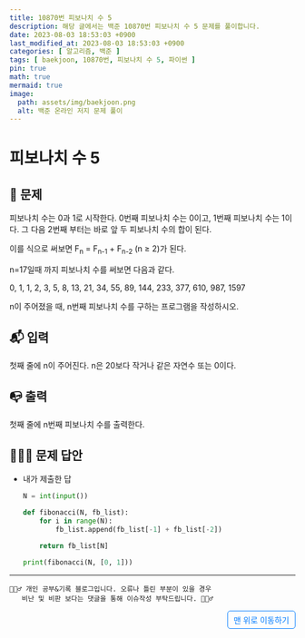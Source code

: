 ```yaml
---
title: 10870번 피보나치 수 5
description: 해당 글에서는 백준 10870번 피보나치 수 5 문제를 풀이합니다.
date: 2023-08-03 18:53:03 +0900
last_modified_at: 2023-08-03 18:53:03 +0900
categories: [ 알고리즘, 백준 ]
tags: [ baekjoon, 10870번, 피보나치 수 5, 파이썬 ]
pin: true
math: true
mermaid: true
image:
  path: assets/img/baekjoon.png
  alt: 백준 온라인 저지 문제 풀이
---
```

    
# 피보나치 수 5
## 📃 문제
<p>피보나치 수는 0과 1로 시작한다. 0번째 피보나치 수는 0이고, 1번째 피보나치 수는 1이다. 그 다음 2번째 부터는 바로 앞 두 피보나치 수의 합이 된다.</p>
<p>이를 식으로 써보면 F<sub>n</sub> = F<sub>n-1</sub> + F<sub>n-2</sub> (n ≥ 2)가 된다.</p>
<p>n=17일때 까지 피보나치 수를 써보면 다음과 같다.</p>
<p>0, 1, 1, 2, 3, 5, 8, 13, 21, 34, 55, 89, 144, 233, 377, 610, 987, 1597</p>
<p>n이 주어졌을 때, n번째 피보나치 수를 구하는 프로그램을 작성하시오.</p>

## 📬 입력
첫째 줄에 n이 주어진다. n은 20보다 작거나 같은 자연수 또는 0이다.

## 📭 출력
첫째 줄에 n번째 피보나치 수를 출력한다.


## 🙆🏻‍♂️ 문제 답안

- 내가 제출한 답
    ```python
    N = int(input())

    def fibonacci(N, fb_list):
        for i in range(N):
            fb_list.append(fb_list[-1] + fb_list[-2])

        return fb_list[N]

    print(fibonacci(N, [0, 1]))
    ``` 

***

    🙋🏻‍♂️ 개인 공부&기록 블로그입니다. 오류나 틀린 부분이 있을 경우 
       비난 및 비판 보다는 댓글을 통해 이슈작성 부탁드립니다. 🙋🏻‍♂️

<a href="#" style="display: inline-block; padding: 5px 10px; color: #007bff; text-decoration: none; border: 0.5px solid #007bff; border-radius: 5px; float: right;">맨 위로 이동하기</a>